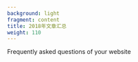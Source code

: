 ```yaml
---
background: light
fragment: content
title: 2018年文章汇总
weight: 110
---
```


Frequently asked questions of your website
